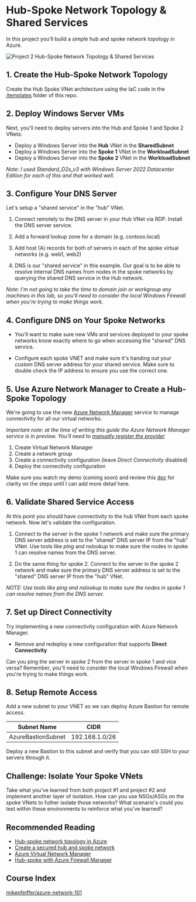 # Hub-Spoke Network Topology & Shared Services

In this project you'll build a simple hub and spoke network topology in Azure.

![Project 2 Hub-Spoke Network Topology & Shared Services](https://user-images.githubusercontent.com/5126491/166937555-d9b727fc-f9b4-4943-99a5-07d4d5a060ec.jpg)

## 1. Create the Hub-Spoke Network Topology

Create the Hub Spoke VNet architecture using the IaC code in the [/templates](https://github.com/mikepfeiffer/azure-network-101/tree/main/projects/Project%202/templates) folder of this repo.

## 2. Deploy Windows Server VMs

Next, you'll need to deploy servers into the Hub and Spoke 1 and Spoke 2 VNets:

* Deploy a Windows Server into the **Hub** VNet in the **SharedSubnet**
* Deploy a Windows Server into the **Spoke 1** VNet in the **WorkloadSubnet**
* Deploy a Windows Server into the **Spoke 2** VNet in the **WorkloadSubnet**

*Note: I used Standard_D2s_v3 with Windows Server 2022 Datacenter Edition for each of this and that worked well.*

## 3. Configure Your DNS Server

Let's setup a "shared service" in the "hub" VNet.

1. Connect remotely to the DNS server in your Hub VNet via RDP. Install the DNS server service.

2. Add a forward lookup zone for a domain (e.g. contoso.local)

3. Add host (A) records for both of servers in each of the spoke virtual networks (e.g. web1, web2)

4. DNS is our "shared service" in this example. Our goal is to be able to resolve internal DNS names from nodes in the spoke networks by querying the shared DNS service in the Hub network.

*Note: I'm not going to take the time to domain join or workgroup any machines in this lab, so you'll need to consider the local Windows Firewall when you're trying to make things work.*

## 4. Configure DNS on Your Spoke Networks

* You'll want to make sure new VMs and services deployed to your spoke networks know exactly where to go when accessing the "shared" DNS service.

* Configure each spoke VNET and make sure it's handing out your *custom* DNS server address for your shared service. Make sure to double check the IP address to ensure you use the correct one.

## 5. Use Azure Network Manager to Create a Hub-Spoke Topology

We're going to use the new [Azure Network Manager](https://docs.microsoft.com/en-us/azure/virtual-network-manager/create-virtual-network-manager-portal) service to manage connectivity for all our virtual networks.

*Important note: at the time of writing this guide the Azure Network Manager service is in preview. You'll need to [manually register the provider](https://docs.microsoft.com/en-us/azure/virtual-network-manager/create-virtual-network-manager-portal#register-subscription-for-public-preview)*

1. Create Virtual Network Manager
2. Create a network group
3. Create a connectivity configuration (leave *Direct Connectivity* disabled)
4. Deploy the connectivity configuration

Make sure you watch my demo (coming soon) and review this [doc](https://docs.microsoft.com/en-us/azure/virtual-network-manager/create-virtual-network-manager-portal) for clarity on the steps until I can add more detail here.

## 6. Validate Shared Service Access

At this point you should have connectivity to the hub VNet from each spoke network. Now let's validate the configuration.

1. Connect to the server in the spoke 1 network and make sure the primary DNS server address is set to the "shared" DNS server IP from the "hub" VNet. Use tools like *ping* and *nslookup* to make sure the nodes in spoke 1 can resolve names from the DNS server.

2. Do the same thing for spoke 2. Connect to the server in the spoke 2 network and make sure the primary DNS server address is set to the "shared" DNS server IP from the "hub" VNet. 

*NOTE: Use tools like *ping* and *nslookup* to make sure the nodes in spoke 1 can resolve names from the DNS server.*

## 7. Set up Direct Connectivity

Try implementing a new connectivity configuration with Azure Network Manager.

* Remove and redeploy a new configuration that supports **Direct Connectivity**

Can you ping the server in spoke 2 from the server in spoke 1 and vice versa? Remember, you'll need to consider the local Windows Firewall when you're trying to make things work.

## 8. Setup Remote Access

Add a new subnet to your VNET so we can deploy Azure Bastion for remote access.

| Subnet Name        | CIDR            |
| -----------        | -----------     |
| AzureBastionSubnet | 192.168.1.0/26  |

Deploy a new Bastion to this subnet and verify that you can still SSH to your servers through it.

## Challenge: Isolate Your Spoke VNets

Take what you've learned from both project #1 and project #2 and implement another layer of isolation. How can you use NSGs/ASGs on the spoke VNets to futher isolate those networks? What scenario's could you test within these environments to reinforce what you've learned?

## Recommended Reading


* [Hub-spoke network topology in Azure](https://docs.microsoft.com/en-us/azure/architecture/reference-architectures/hybrid-networking/hub-spoke?tabs=cli)
* [Create a secured hub and spoke network](https://docs.microsoft.com/en-us/azure/virtual-network-manager/tutorial-create-secured-hub-and-spoke)
* [Azure Virtual Network Manager](https://docs.microsoft.com/en-us/azure/virtual-network-manager/create-virtual-network-manager-portal)
* [Hub-spoke with Azure Firewall Manager](https://docs.microsoft.com/en-us/azure/firewall-manager/secure-hybrid-network)

## Course Index
[mikepfeiffer/azure-network-101](https://github.com/mikepfeiffer/azure-network-101)